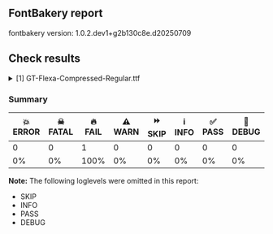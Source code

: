 ## FontBakery report

fontbakery version: 1.0.2.dev1+g2b130c8e.d20250709







## Check results



<details><summary>[1] GT-Flexa-Compressed-Regular.ttf</summary>
<div>
<details>
    <summary>🔥 <b>FAIL</b> checks if vendor id in os2 table is equal to TPTQ <a href="https://fontbakery.readthedocs.io/en/stable/fontbakery/checks/universal.html#vendor-ID-is-TPTQ">vendor_ID_is_TPTQ</a></summary>
    <div>


> 
> check vendor id
> 




> Original proposal: None





* 🔥 **FAIL** <p>Vendor ID is 'GTF', but should be 'TPTQ'</p>
 [code: wrong-vendor-id]



</div>
</details>
</div>
</details>




### Summary

| 💥 ERROR | ☠ FATAL | 🔥 FAIL | ⚠️ WARN | ⏩ SKIP | ℹ️ INFO | ✅ PASS | 🔎 DEBUG | 
| ---|---|---|---|---|---|---|---|
| 0 | 0 | 1 | 0 | 0 | 0 | 0 | 0 | 
| 0% | 0% | 100% | 0% | 0% | 0% | 0% | 0% | 



**Note:** The following loglevels were omitted in this report:


* SKIP
* INFO
* PASS
* DEBUG
